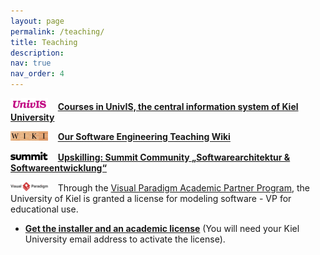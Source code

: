 ```yaml
---
layout: page
permalink: /teaching/
title: Teaching
description:
nav: true
nav_order: 4
---
```


<img src="/assets/img/univis.png" width="60"> &nbsp;&nbsp; **[Courses in UnivIS, the central information system of Kiel University](https://univis.uni-kiel.de/form?dsc=go&to=search/lectures/doz&what=wilhelm%20hasselbring)**

<img src="/assets/img/wiki.png" width="60"> &nbsp;&nbsp; **[Our Software Engineering Teaching Wiki](https://cau-git.rz.uni-kiel.de/ifi-ag-se/public/teaching/-/wikis/home)**

<img src="/assets/img/summit.png" width="60"> &nbsp;&nbsp; **[Upskilling: Summit Community „Softwarearchitektur & Softwareentwicklung“ ](https://summit-community.de/veranstaltung/softwarearchitektur-softwareentwicklung/)**

<img src="/assets/img/visualparadigm.png" width="60"> &nbsp;&nbsp; Through the [Visual Paradigm Academic Partner Program](https://www.visual-paradigm.com/partner/academic/), the University of Kiel is granted a license for modeling software - VP for educational use.
- **[Get the installer and an academic license](https://ap.visual-paradigm.com/university-of-kiel)** (You will need your Kiel University email address to activate the license).
